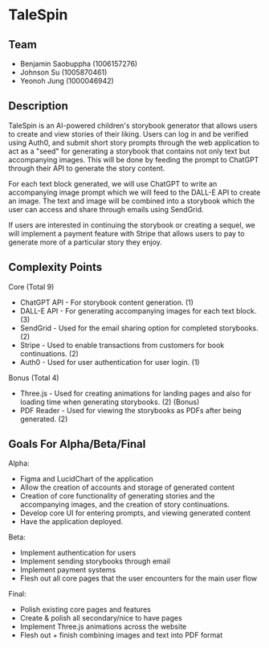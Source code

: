 # TaleSpin

## Team
- Benjamin Saobuppha (1006157276)
- Johnson Su (1005870461)
- Yeonoh Jung (1000046942)

## Description

TaleSpin is an AI-powered children's storybook generator that allows users to create and view stories of their liking. Users can log in and be verified using Auth0, and submit short story prompts through the web application to act as a "seed" for generating a storybook that contains not only text but accompanying images. This will be done by feeding the prompt to ChatGPT through their API to generate the story content.

For each text block generated, we will use ChatGPT to write an accompanying image prompt which we will feed to the DALL-E API to create an image. The text and image will be combined into a storybook which the user can access and share through emails using SendGrid.

If users are interested in continuing the storybook or creating a sequel, we will implement a payment feature with Stripe that allows users to pay to generate more of a particular story they enjoy.

## Complexity Points

Core (Total 9)
- ChatGPT API - For storybook content generation. (1)
- DALL-E API - For generating accompanying images for each text block. (3)
- SendGrid - Used for the email sharing option for completed storybooks. (2)
- Stripe - Used to enable transactions from customers for book continuations. (2)
- Auth0 - Used for user authentication for user login. (1)

Bonus (Total 4)
- Three.js - Used for creating animations for landing pages and also for loading time when generating storybooks. (2) (Bonus)
- PDF Reader - Used for viewing the storybooks as PDFs after being generated. (2)

## Goals For Alpha/Beta/Final

Alpha:
- Figma and LucidChart of the application
- Allow the creation of accounts and storage of generated content
- Creation of core functionality of generating stories and the accompanying images, and the creation of story continuations.
- Develop core UI for entering prompts, and viewing generated content
- Have the application deployed.

Beta:
- Implement authentication for users
- Implement sending storybooks through email
- Implement payment systems
- Flesh out all core pages that the user encounters for the main user flow

Final:
- Polish existing core pages and features
- Create & polish all secondary/nice to have pages
- Implement Three.js animations across the website
- Flesh out + finish combining images and text into PDF format
